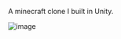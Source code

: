 A minecraft clone I built in Unity.

![image](https://github.com/user-attachments/assets/70286e88-6310-4350-a2af-d0479be51b43)
